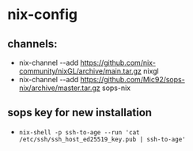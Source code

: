 # nix-config

## channels:
- nix-channel --add https://github.com/nix-community/nixGL/archive/main.tar.gz nixgl
- nix-channel --add https://github.com/Mic92/sops-nix/archive/master.tar.gz sops-nix

## sops key for new installation
- `nix-shell -p ssh-to-age --run 'cat /etc/ssh/ssh_host_ed25519_key.pub | ssh-to-age'`
